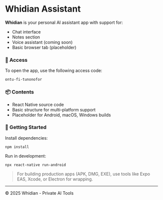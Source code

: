 # Whidian Assistant

**Whidian** is your personal AI assistant app with support for:
- Chat interface
- Notes section
- Voice assistant (coming soon)
- Basic browser tab (placeholder)

### 🔐 Access
To open the app, use the following access code:
```
ontu-fi-tunonofor
```

### 📦 Contents
- React Native source code
- Basic structure for multi-platform support
- Placeholder for Android, macOS, Windows builds

### 🚀 Getting Started

Install dependencies:
```
npm install
```

Run in development:
```
npx react-native run-android
```

> For building production apps (APK, DMG, EXE), use tools like Expo EAS, Xcode, or Electron for wrapping.

---
© 2025 Whidian - Private AI Tools
